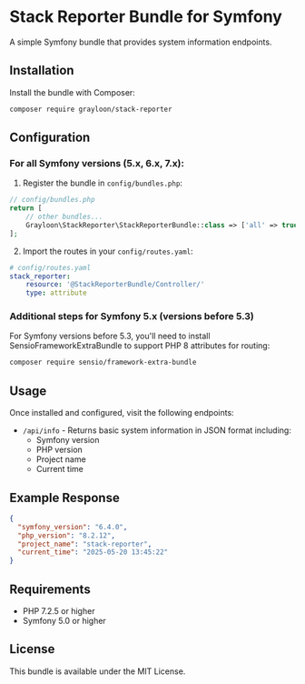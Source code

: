 # Stack Reporter Bundle for Symfony

A simple Symfony bundle that provides system information endpoints.

## Installation

Install the bundle with Composer:

```bash
composer require grayloon/stack-reporter
```

## Configuration

### For all Symfony versions (5.x, 6.x, 7.x):

1. Register the bundle in `config/bundles.php`:

```php
// config/bundles.php
return [
    // other bundles...
    Grayloon\StackReporter\StackReporterBundle::class => ['all' => true],
];
```

2. Import the routes in your `config/routes.yaml`:

```yaml
# config/routes.yaml
stack_reporter:
    resource: '@StackReporterBundle/Controller/'
    type: attribute
```

### Additional steps for Symfony 5.x (versions before 5.3)

For Symfony versions before 5.3, you'll need to install SensioFrameworkExtraBundle to support PHP 8 attributes for routing:

```bash
composer require sensio/framework-extra-bundle
```

## Usage

Once installed and configured, visit the following endpoints:

- `/api/info` - Returns basic system information in JSON format including:
  - Symfony version
  - PHP version
  - Project name
  - Current time

## Example Response

```json
{
  "symfony_version": "6.4.0",
  "php_version": "8.2.12",
  "project_name": "stack-reporter",
  "current_time": "2025-05-20 13:45:22"
}
```

## Requirements

- PHP 7.2.5 or higher
- Symfony 5.0 or higher

## License

This bundle is available under the MIT License.